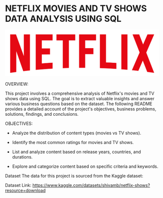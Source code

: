 # NETFLIX MOVIES AND TV SHOWS DATA ANALYSIS USING SQL 

![ NETFLIX LOGO](https://github.com/Sanket2329/NETFLIX_SQL_PROJECT/blob/main/logo.png)

OVERVIEW:

This project involves a comprehensive analysis of Netflix's movies and TV shows data using SQL. The goal is to extract valuable insights and answer various business questions based on the dataset. The following README provides a detailed account of the project's objectives, business problems, solutions, findings, and conclusions.

OBJECTIVES:

* Analyze the distribution of content types (movies vs TV shows).

* Identify the most common ratings for movies and TV shows.

* List and analyze content based on release years, countries, and durations.

* Explore and categorize content based on specific criteria and keywords.

Dataset
The data for this project is sourced from the Kaggle dataset:

Dataset Link: https://www.kaggle.com/datasets/shivamb/netflix-shows?resource=download

